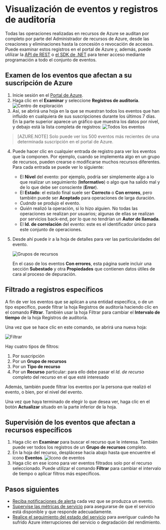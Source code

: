 <properties
	pageTitle="Visualización de eventos y registros de auditoría"
	description="Obtenga información acerca de cómo ver todos los eventos que se producen en su suscripción de Azure."
	authors="rboucher"
	manager=""
	editor=""
	services="monitoring-and-diagnostics"
	documentationCenter="monitoring-and-diagnostics"/>

<tags
	ms.service="monitoring-and-diagnostics"
	ms.workload="na"
	ms.tgt_pltfrm="na"
	ms.devlang="na"
	ms.topic="article"
	ms.date="04/28/2015"
	ms.author="robb"/>

# Visualización de eventos y registros de auditoría

Todas las operaciones realizadas en recursos de Azure se auditan por completo por parte del Administrador de recursos de Azure, desde las creaciones y eliminaciones hasta la concesión o revocación de accesos. Puede examinar estos registros en el portal de Azure y, además, puede utilizar la [API de REST](https://msdn.microsoft.com/library/azure/dn931927.aspx) o [el SDK de .NET](https://www.nuget.org/packages/Microsoft.Azure.Insights/) para tener acceso mediante programación a todo el conjunto de eventos.

## Examen de los eventos que afectan a su suscripción de Azure

1. Inicie sesión en el [Portal de Azure](https://portal.azure.com/).
2. Haga clic en el **Examinar** y seleccione **Registros de auditoría**. ![Centro de exploración](./media/insights-debugging-with-events/Insights_Browse.png)
3. Así, se abrirá una hoja en la que se muestran todos los eventos que han influido en cualquiera de sus suscripciones durante los últimos 7 días. En la parte superior aparece un gráfico que muestra los datos por nivel, y debajo está la lista completa de registros: ![Todos los eventos](./media/insights-debugging-with-events/Insights_AllEvents.png)

>[AZURE.NOTE] Solo puede ver los 500 eventos más recientes de una determinada suscripción en el portal de Azure.

4. Puede hacer clic en cualquier entrada de registro para ver los eventos que la componen. Por ejemplo, cuando se implementa algo en un grupo de recursos, pueden crearse o modificarse muchos recursos diferentes. Para cada entrada se puede ver lo siguiente:
    * El **Nivel** del evento: por ejemplo, podría ser simplemente algo a lo que realizar un seguimiento (**Informativo**) o algo que ha salido mal y de lo que debe ser consciente (**Error**).
    * El **Estado**: el estado final suele ser **Correcto** o **Con errores**, pero también puede ser **Aceptado** para operaciones de larga duración.
    * *Cuándo* se produjo el evento.
    * *Quién* realizó la operación, si lo hizo alguien. No todas las operaciones se realizan por usuarios; algunas de ellas se realizan por servicios back-end, por lo que no tendrían un **Autor de llamada**.
    * El **Id. de correlación** del evento: este es el identificador único para este conjunto de operaciones.

5. Desde ahí puede ir a la hoja de detalles para ver las particularidades del evento.

    ![Grupos de recursos](./media/insights-debugging-with-events/Insights_EventDetails.png)

    En el caso de los eventos **Con errores**, esta página suele incluir una sección **Subestado** y otra **Propiedades** que contienen datos útiles de cara al proceso de depuración.

## Filtrado a registros específicos

A fin de ver los eventos que se aplican a una entidad específica, o de un tipo específico, puede filtrar la hoja Registros de auditoría haciendo clic en el comando **Filtrar**. También usar la hoja Filtrar para cambiar el **Intervalo de tiempo** de la hoja Registros de auditoría.

Una vez que se hace clic en este comando, se abrirá una nueva hoja:

![Filtrar](./media/insights-debugging-with-events/Insights_EventFilter.png)

Hay cuatro tipos de filtros:

1. Por suscripción
2. Por un **Grupo de recursos**
3. Por un **Tipo de recurso**
4. Por un **Recurso** particular: para ello debe pasar el *Id. de recurso* completo del recurso en el que esté interesado

Además, también puede filtrar los eventos por la persona que realizó el evento, o bien, por el nivel del evento.

Una vez que haya terminado de elegir lo que desea ver, haga clic en el botón **Actualizar** situado en la parte inferior de la hoja.

## Supervisión de los eventos que afectan a recursos específicos

1. Haga clic en **Examinar** para buscar el recurso que le interesa. También puede ver todos los registros de un **Grupo de recursos** completo.
2. En la hoja del recurso, desplácese hacia abajo hasta que encuentre el icono **Eventos**. ![Icono de eventos](./media/insights-debugging-with-events/Insights_EventsTile.png)
3. Haga clic en ese icono para ver eventos filtrados solo por el recurso seleccionado. Puede utilizar el comando **Filtrar** para cambiar el intervalo de tiempo o aplicar filtros más específicos.

## Pasos siguientes

* [Reciba notificaciones de alerta](insights-receive-alert-notifications.md) cada vez que se produzca un evento.
* [Supervise las métricas de servicio](insights-how-to-customize-monitoring.md) para asegurarse de que el servicio está disponible y que responde adecuadamente.
* [Realice el seguimiento del estado del servicio](insights-service-health.md) para averiguar cuándo ha sufrido Azure interrupciones del servicio o degradación del rendimiento.

<!---HONumber=AcomDC_0810_2016-->
